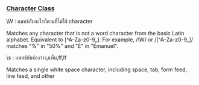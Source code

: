 
### [Character Class](https://developer.mozilla.org/en-US/docs/Web/JavaScript/Guide/Regular_Expressions/Character_Classes) 
\W : แมทช์กับอะไรก็ตามที่ไม่ใช่ character

Matches any character that is not a word character from the basic Latin alphabet. Equivalent to [^A-Za-z0-9_]. For example, /\W/ or /[^A-Za-z0-9_]/ matches "%" in "50%" and "É" in "Émanuel".


\s : แมทช์กับช่องว่าง,แท็บ,ff,lf

Matches a single white space character, including space, tab, form feed, line feed, and other